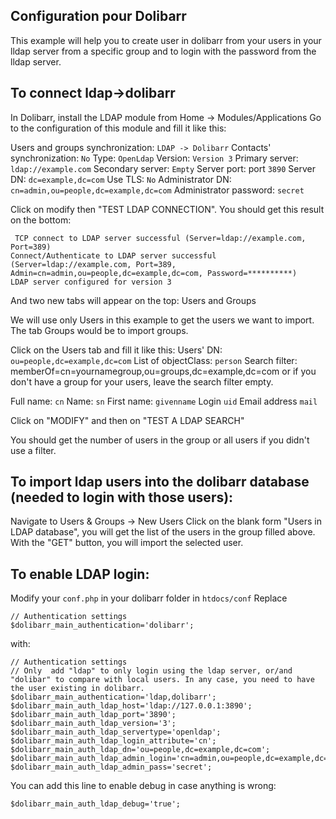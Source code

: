 ## Configuration pour Dolibarr

This example will help you to create user in dolibarr from your users in your lldap server from a specific group and to login with the password from the lldap server.

## To connect ldap->dolibarr 

In Dolibarr, install the LDAP module from Home -> Modules/Applications
Go to the configuration of this module and fill it like this:


Users and groups synchronization: `LDAP -> Dolibarr`
Contacts' synchronization: `No`
Type: `OpenLdap`
Version: `Version 3`
Primary server: `ldap://example.com`
Secondary server: `Empty`
Server port: port `3890`
Server DN: `dc=example,dc=com`
Use TLS:  `No`
Administrator DN: `cn=admin,ou=people,dc=example,dc=com`
Administrator password: `secret`

Click on modify then "TEST LDAP CONNECTION". 
You should get this result on the bottom:
```
 TCP connect to LDAP server successful (Server=ldap://example.com, Port=389)
Connect/Authenticate to LDAP server successful (Server=ldap://example.com, Port=389, Admin=cn=admin,ou=people,dc=example,dc=com, Password=**********)
LDAP server configured for version 3
```

And two new tabs will appear on the top:
Users and Groups

We will use only Users in this example to get the users we want to import.
The tab Groups would be to import groups.

Click on the Users tab and fill it like this:
Users' DN: `ou=people,dc=example,dc=com`
List of objectClass: `person`
Search filter: memberOf=cn=yournamegroup,ou=groups,dc=example,dc=com
or if you don't have a group for your users, leave the search filter empty.

Full name: `cn`
Name: `sn`
First name: `givenname`
Login `uid`
Email address `mail`

Click on "MODIFY" and then on "TEST A LDAP SEARCH"

You should get the number of users in the group or all users if you didn't use a filter.


## To import ldap users into the dolibarr database (needed to login with those users):

Navigate to Users & Groups -> New Users
Click on the blank form "Users in LDAP database", you will get the list of the users in the group filled above. With the "GET" button, you will import the selected user.


## To enable LDAP login:

Modify your `conf.php` in your dolibarr folder in `htdocs/conf`
Replace
```
// Authentication settings
$dolibarr_main_authentication='dolibarr'; 
```

with:
```
// Authentication settings
// Only  add "ldap" to only login using the ldap server, or/and "dolibar" to compare with local users. In any case, you need to have the user existing in dolibarr.
$dolibarr_main_authentication='ldap,dolibarr'; 
$dolibarr_main_auth_ldap_host='ldap://127.0.0.1:3890';
$dolibarr_main_auth_ldap_port='3890';
$dolibarr_main_auth_ldap_version='3';
$dolibarr_main_auth_ldap_servertype='openldap';
$dolibarr_main_auth_ldap_login_attribute='cn';
$dolibarr_main_auth_ldap_dn='ou=people,dc=example,dc=com';
$dolibarr_main_auth_ldap_admin_login='cn=admin,ou=people,dc=example,dc=com';
$dolibarr_main_auth_ldap_admin_pass='secret';
```

You can add this line to enable debug in case anything is wrong:
```
$dolibarr_main_auth_ldap_debug='true';
```


